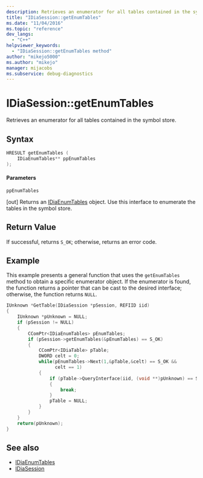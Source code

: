 ```yaml
---
description: Retrieves an enumerator for all tables contained in the symbol store.
title: "IDiaSession::getEnumTables"
ms.date: "11/04/2016"
ms.topic: "reference"
dev_langs:
  - "C++"
helpviewer_keywords:
  - "IDiaSession::getEnumTables method"
author: "mikejo5000"
ms.author: "mikejo"
manager: mijacobs
ms.subservice: debug-diagnostics
---
```


# IDiaSession::getEnumTables

Retrieves an enumerator for all tables contained in the symbol store.

## Syntax

```C++
HRESULT getEnumTables (
    IDiaEnumTables** ppEnumTables
);
```

#### Parameters
`ppEnumTables`

[out] Returns an [IDiaEnumTables](../../debugger/debug-interface-access/idiaenumtables.md) object. Use this interface to enumerate the tables in the symbol store.

## Return Value
If successful, returns `S_OK`; otherwise, returns an error code.

## Example
This example presents a general function that uses the `getEnumTables` method to obtain a specific enumerator object. If the enumerator is found, the function returns a pointer that can be cast to the desired interface; otherwise, the function returns `NULL`.

```C++
IUnknown *GetTable(IDiaSession *pSession, REFIID iid)
{
    IUnknown *pUnknown = NULL;
    if (pSession != NULL)
    {
        CComPtr<IDiaEnumTables> pEnumTables;
        if (pSession->getEnumTables(&pEnumTables) == S_OK)
        {
            CComPtr<IDiaTable> pTable;
            DWORD celt = 0;
            while(pEnumTables->Next(1,&pTable,&celt) == S_OK &&
                  celt == 1)
            {
                if (pTable->QueryInterface(iid, (void **)pUnknown) == S_OK)
                {
                    break;
                }
                pTable = NULL;
            }
        }
    }
    return(pUnknown);
}
```

## See also
- [IDiaEnumTables](../../debugger/debug-interface-access/idiaenumtables.md)
- [IDiaSession](../../debugger/debug-interface-access/idiasession.md)
